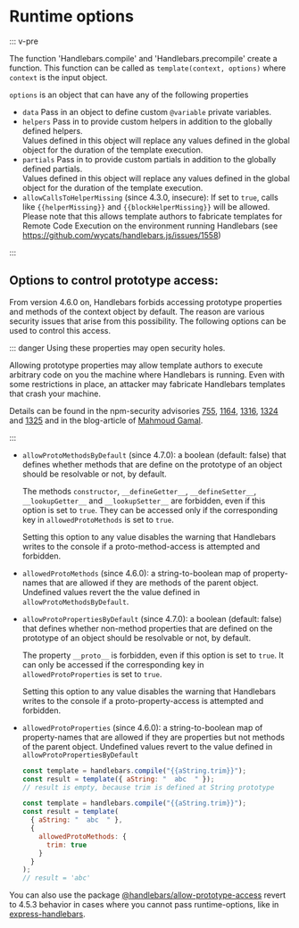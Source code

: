 # Runtime options

::: v-pre

The function 'Handlebars.compile' and 'Handlebars.precompile' create a function. This function can be called as
`template(context, options)` where `context` is the input object.

`options` is an object that can have any of the following properties

- `data` Pass in an object to define custom `@variable` private variables.
- `helpers` Pass in to provide custom helpers in addition to the globally defined helpers.  
  Values defined in this object will replace any values defined in the global object for the duration of the template
  execution.
- `partials` Pass in to provide custom partials in addition to the globally defined partials.  
  Values defined in this object will replace any values defined in the global object for the duration of the template
  execution.
- `allowCallsToHelperMissing` (since 4.3.0, insecure): If set to `true`, calls like `{{helperMissing}}` and
  `{{blockHelperMissing}}` will be allowed. Please note that this allows template authors to fabricate templates for
  Remote Code Execution on the environment running Handlebars (see https://github.com/wycats/handlebars.js/issues/1558)

:::

## Options to control prototype access:

From version 4.6.0 on, Handlebars forbids accessing prototype properties and methods of the context object by default.
The reason are various security issues that arise from this possibility. The following options can be used to control
this access.

::: danger Using these properties may open security holes.

Allowing prototype properties may allow template authors to execute arbitrary code on you the machine where Handlebars is
running. Even with some restrictions in place, an attacker may fabricate Handlebars templates that crash your machine.

Details can be found in the npm-security advisories [755](https://www.npmjs.com/advisories/755),
[1164](https://www.npmjs.com/advisories/1164), [1316](https://www.npmjs.com/advisories/1316),
[1324](https://www.npmjs.com/advisories/1324) and [1325](https://www.npmjs.com/advisories/1325) and in the blog-article
of [Mahmoud Gamal](http://mahmoudsec.blogspot.com/2019/04/handlebars-template-injection-and-rce.html).

:::

- `allowProtoMethodsByDefault` (since 4.7.0): a boolean (default: false) that defines whether methods that are define on
  the prototype of an object should be resolvable or not, by default.

  The methods `constructor`, `__defineGetter__`, `__defineSetter__`, `__lookupGetter__` and `__lookupSetter__` are
  forbidden, even if this option is set to `true`. They can be accessed only if the corresponding key in
  `allowedProtoMethods` is set to `true`.

  Setting this option to any value disables the warning that Handlebars writes to the console if a proto-method-access
  is attempted and forbidden.

- `allowedProtoMethods` (since 4.6.0): a string-to-boolean map of property-names that are allowed if they are methods of
  the parent object. Undefined values revert the the value defined in `allowProtoMethodsByDefault`.
- `allowProtoPropertiesByDefault` (since 4.7.0): a boolean (default: false) that defines whether non-method properties
  that are defined on the prototype of an object should be resolvable or not, by default.

  The property `__proto__` is forbidden, even if this option is set to `true`. It can only be accessed if the
  corresponding key in `allowedProtoProperties` is set to `true`.

  Setting this option to any value disables the warning that Handlebars writes to the console if a proto-property-access
  is attempted and forbidden.

- `allowedProtoProperties` (since 4.6.0): a string-to-boolean map of property-names that are allowed if they are
  properties but not methods of the parent object. Undefined values revert to the value defined in
  `allowProtoPropertiesByDefault`

  ```js
  const template = handlebars.compile("{{aString.trim}}");
  const result = template({ aString: "  abc  " });
  // result is empty, because trim is defined at String prototype
  ```

  ```js
  const template = handlebars.compile("{{aString.trim}}");
  const result = template(
    { aString: "  abc  " },
    {
      allowedProtoMethods: {
        trim: true
      }
    }
  );
  // result = 'abc'
  ```

You can also use the package
[@handlebars/allow-prototype-access](https://www.npmjs.com/package/@handlebars/allow-prototype-access) revert to 4.5.3
behavior in cases where you cannot pass runtime-options, like in
[express-handlebars](https://www.npmjs.com/package/express-handlebars).
